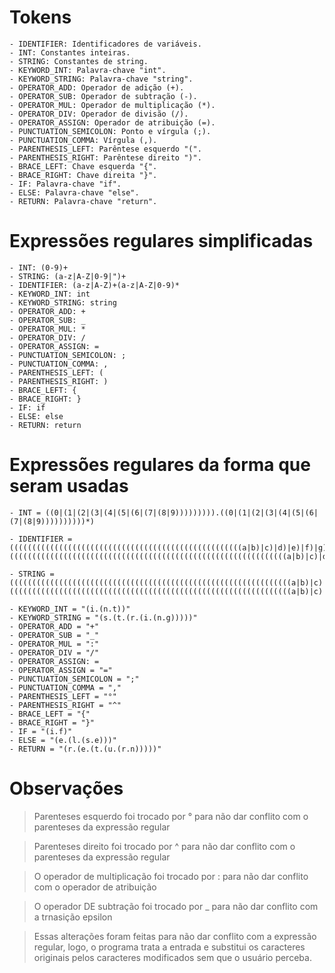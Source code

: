 # Tokens

    - IDENTIFIER: Identificadores de variáveis.
    - INT: Constantes inteiras.
    - STRING: Constantes de string.
    - KEYWORD_INT: Palavra-chave "int".
    - KEYWORD_STRING: Palavra-chave "string".
    - OPERATOR_ADD: Operador de adição (+).
    - OPERATOR_SUB: Operador de subtração (-).
    - OPERATOR_MUL: Operador de multiplicação (*).
    - OPERATOR_DIV: Operador de divisão (/).
    - OPERATOR_ASSIGN: Operador de atribuição (=).
    - PUNCTUATION_SEMICOLON: Ponto e vírgula (;).
    - PUNCTUATION_COMMA: Vírgula (,).
    - PARENTHESIS_LEFT: Parêntese esquerdo "(".
    - PARENTHESIS_RIGHT: Parêntese direito ")".
    - BRACE_LEFT: Chave esquerda "{".
    - BRACE_RIGHT: Chave direita "}".
    - IF: Palavra-chave "if".
    - ELSE: Palavra-chave "else".
    - RETURN: Palavra-chave "return".

# Expressões regulares simplificadas 
    - INT: (0-9)+
    - STRING: (a-z|A-Z|0-9|")+
    - IDENTIFIER: (a-z|A-Z)+(a-z|A-Z|0-9)*
    - KEYWORD_INT: int
    - KEYWORD_STRING: string
    - OPERATOR_ADD: +
    - OPERATOR_SUB: _
    - OPERATOR_MUL: *
    - OPERATOR_DIV: /
    - OPERATOR_ASSIGN: =
    - PUNCTUATION_SEMICOLON: ;
    - PUNCTUATION_COMMA: ,
    - PARENTHESIS_LEFT: (
    - PARENTHESIS_RIGHT: )
    - BRACE_LEFT: {
    - BRACE_RIGHT: }
    - IF: if
    - ELSE: else
    - RETURN: return

# Expressões regulares da forma que seram usadas 


    - INT = ((0|(1|(2|(3|(4|(5|(6|(7|(8|9))))))))).((0|(1|(2|(3|(4|(5|(6|(7|(8|9))))))))))*)
    
    - IDENTIFIER = ((((((((((((((((((((((((((((((((((((((((((((((((((((a|b)|c)|d)|e)|f)|g)|h)|i)|j)|k)|l)|m)|n)|o)|p)|q)|r)|s)|t)|u)|v)|w)|x)|y)|z)|A)|B)|C)|D)|E)|F)|G)|H)|I)|J)|K)|L)|M)|N)|O)|P)|Q)|R)|S)|T)|U)|V)|W)|X)|Y)|Z)((((((((((((((((((((((((((((((((((((((((((((((((((((((((((((((a|b)|c)|d)|e)|f)|g)|h)|i)|j)|k)|l)|m)|n)|o)|p)|q)|r)|s)|t)|u)|v)|w)|x)|y)|z)|A)|B)|C)|D)|E)|F)|G)|H)|I)|J)|K)|L)|M)|N)|O)|P)|Q)|R)|S)|T)|U)|V)|W)|X)|Y)|Z)|0)|1)|2)|3)|4)|5)|6)|7)|8)|9)*))
    
    - STRING = (((((((((((((((((((((((((((((((((((((((((((((((((((((((((((((((a|b)|c)|d)|e)|f)|g)|h)|i)|j)|k)|l)|m)|n)|o)|p)|q)|r)|s)|t)|u)|v)|w)|x)|y)|z)|A)|B)|C)|D)|E)|F)|G)|H)|I)|J)|K)|L)|M)|N)|O)|P)|Q)|R)|S)|T)|U)|V)|W)|X)|Y)|Z)|0)|1)|2)|3)|4)|5)|6)|7)|8)|9)|")".(((((((((((((((((((((((((((((((((((((((((((((((((((((((((((((((a|b)|c)|d)|e)|f)|g)|h)|i)|j)|k)|l)|m)|n)|o)|p)|q)|r)|s)|t)|u)|v)|w)|x)|y)|z)|A)|B)|C)|D)|E)|F)|G)|H)|I)|J)|K)|L)|M)|N)|O)|P)|Q)|R)|S)|T)|U)|V)|W)|X)|Y)|Z)|0)|1)|2)|3)|4)|5)|6)|7)|8)|9)|")*))
    
    - KEYWORD_INT = "(i.(n.t))"
    - KEYWORD_STRING = "(s.(t.(r.(i.(n.g)))))"
    - OPERATOR_ADD = "+"
    - OPERATOR_SUB = "_"
    - OPERATOR_MUL = ":"
    - OPERATOR_DIV = "/"
    - OPERATOR_ASSIGN: =
    - OPERATOR_ASSIGN = "="
    - PUNCTUATION_SEMICOLON = ";"
    - PUNCTUATION_COMMA = ","
    - PARENTHESIS_LEFT = "°"    
    - PARENTHESIS_RIGHT = "^"
    - BRACE_LEFT = "{"
    - BRACE_RIGHT = "}"
    - IF = "(i.f)"
    - ELSE = "(e.(l.(s.e)))"
    - RETURN = "(r.(e.(t.(u.(r.n)))))"

# Observações
> Parenteses esquerdo foi trocado por ° para não dar conflito com o parenteses da expressão regular

> Parenteses direito foi trocado por ^ para não dar conflito com o parenteses da expressão regular

> O operador de multiplicação foi trocado por : para não dar conflito com o operador de atribuição

> O operador DE subtração foi trocado por _ para não dar conflito com a trnasição epsilon 

> Essas alterações foram feitas para não dar conflito com a expressão regular, logo, o programa trata a entrada e substitui os caracteres originais pelos caracteres modificados sem que o usuário perceba.